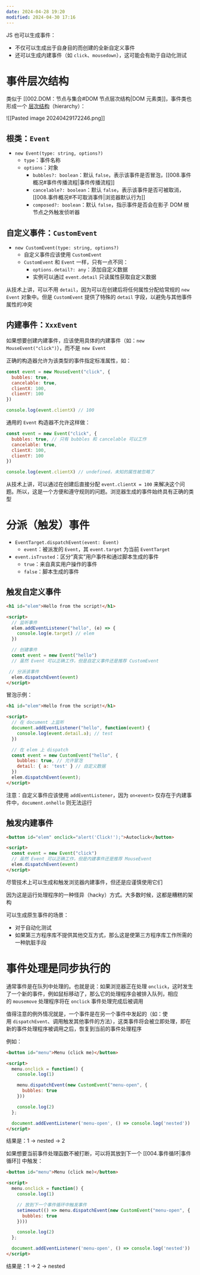 ```yaml
---
date: 2024-04-28 19:20
modified: 2024-04-30 17:16
---
```


JS 也可以生成事件：

- 不仅可以生成出于自身目的而创建的全新自定义事件
- 还可以生成内建事件（如 `click`、`mousedown`），这可能会有助于自动化测试

# 事件层次结构

类似于 [[002.DOM：节点与集合#DOM 节点层次结构|DOM 元素类]]，事件类也形成一个 [层次结构](https://www.w3.org/TR/uievents/)（hierarchy）：

![[Pasted image 20240429172246.png]]

## 根类：`Event`

- `new Event(type: string, options?)`
	- `type`：事件名称
	- `options`：对象
		- `bubbles?: boolean`：默认 `false`，表示该事件是否冒泡，[[008.事件概况#事件传播流程|事件传播流程]]
		- `cancelable?: boolean`：默认 `false`，表示该事件是否可被取消，[[008.事件概况#不可取消事件|浏览器默认行为]]
		- `composed?: boolean`：默认 `false`，指示事件是否会在影子 DOM 根节点之外触发侦听器

## 自定义事件：`CustomEvent`

- `new CustomEvent(type: string, options?)`
	- 自定义事件应该使用 `CustomEvent`
	- `CustomEvent` 和 `Event` 一样，只有一点不同：
		- `options.detail?: any`：添加自定义数据
		- 实例可以通过 `event.detail` 只读属性获取自定义数据

从技术上讲，可以不用 `detail`，因为可以在创建后将任何属性分配给常规的 `new Event` 对象中。但是 `CustomEvent` 提供了特殊的 `detail` 字段，以避免与其他事件属性的冲突

## 内建事件：`XxxEvent`

如果想要创建内建事件，应该使用具体的内建事件（如：`new MouseEvent("click")`），而不是 `new Event`

正确的构造器允许为该类型的事件指定标准属性，如：

```js
const event = new MouseEvent("click", {
  bubbles: true,
  cancelable: true,
  clientX: 100,
  clientY: 100
})

console.log(event.clientX) // 100
```

通用的 `Event` 构造器不允许这样做：

```js
const event = new Event("click", {
  bubbles: true, // 只有 bubbles 和 cancelable 可以工作
  cancelable: true,
  clientX: 100,
  clientY: 100
})

console.log(event.clientX) // undefined，未知的属性被忽略了
```

从技术上讲，可以通过在创建后直接分配 `event.clientX = 100` 来解决这个问题。所以，这是一个方便和遵守规则的问题。浏览器生成的事件始终具有正确的类型

# 分派（触发）事件

- `EventTarget.dispatchEvent(event: Event)`
	- `event`：被派发的 `Event`，其 `event.target` 为当前 `EventTarget`
- `event.isTrusted`：区分“真实”用户事件和通过脚本生成的事件
	- `true`：来自真实用户操作的事件
	- `false`：脚本生成的事件

## 触发自定义事件

```html
<h1 id="elem">Hello from the script!</h1>

<script>
  // 监听事件
  elem.addEventListener("hello", (e) => {
    console.log(e.target) // elem
  })

  // 创建事件
  const event = new Event("hello")
  // 虽然 Event 可以正确工作，但是自定义事件还是推荐 CustomEvent

 // 分派该事件
  elem.dispatchEvent(event)
</script>
```

冒泡示例：

```html
<h1 id="elem">Hello from the script!</h1>

<script>
  // 在 document 上监听
  document.addEventListener("hello", function(event) {
    console.log(event.detail.a); // test
  })

  // 在 elem 上 dispatch
  const event = new CustomEvent("hello", {
    bubbles: true, // 允许冒泡
    detail: { a: 'test' } // 自定义数据
  })
  elem.dispatchEvent(event);
</script>
```

注意：自定义事件应该使用 `addEventListener`，因为 `on<event>` 仅存在于内建事件中，`document.onhello` 则无法运行

## 触发内建事件

```html
<button id="elem" onclick="alert('Click!');">Autoclick</button>

<script>
  const event = new Event("click")
  // 虽然 Event 可以正确工作，但是内建事件还是推荐 MouseEvent
  elem.dispatchEvent(event)
</script>
```

尽管技术上可以生成和触发浏览器内建事件，但还是应谨慎使用它们

因为这是运行处理程序的一种怪异（hacky）方式。大多数时候，这都是糟糕的架构

可以生成原生事件的场景：

- 对于自动化测试
- 如果第三方程序库不提供其他交互方式，那么这是使第三方程序库工作所需的一种肮脏手段

# 事件处理是同步执行的

通常事件是在队列中处理的。也就是说：如果浏览器正在处理 `onclick`，这时发生了一个新的事件，例如鼠标移动了，那么它的处理程序会被排入队列，相应的 `mousemove` 处理程序将在 `onclick` 事件处理完成后被调用

值得注意的例外情况就是，一个事件是在另一个事件中发起的（如：使用 `dispatchEvent`、调用触发其他事件的方法），这类事件将会被立即处理，即在新的事件处理程序被调用之后，恢复到当前的事件处理程序

例如：

```html
<button id="menu">Menu (click me)</button>

<script>
  menu.onclick = function() {
    console.log(1)

    menu.dispatchEvent(new CustomEvent("menu-open", {
      bubbles: true
    }))

    console.log(2)
  };

  document.addEventListener('menu-open', () => console.log('nested'))
</script>
```

结果是：1 -> nested -> 2

如果想要当前事件处理函数不被打断，可以将其放到下一个 [[004.事件循环|事件循环]] 中触发：

```html
<button id="menu">Menu (click me)</button>

<script>
  menu.onclick = function() {
    console.log(1)

    // 放到下一个事件循环中触发事件
    setimeout(() => menu.dispatchEvent(new CustomEvent("menu-open", {
      bubbles: true
    })))

    console.log(2)
  };

  document.addEventListener('menu-open', () => console.log('nested'))
</script>
```

结果是：1 -> 2 -> nested

